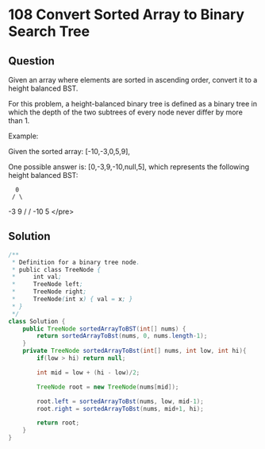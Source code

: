 # 108 Convert Sorted Array to Binary Search Tree

## Question

 Given an array where elements are sorted in ascending order, convert it to a height balanced BST.

For this problem, a height-balanced binary tree is defined as a binary tree in which the depth of the two subtrees of every node never differ by more than 1.

Example:

Given the sorted array: \[-10,-3,0,5,9\],

One possible answer is: \[0,-3,9,-10,null,5\], which represents the following height balanced BST:

```text
  0
 / \
```

-3 9 / / -10 5 &lt;/pre&gt;

## Solution

```java
/**
 * Definition for a binary tree node.
 * public class TreeNode {
 *     int val;
 *     TreeNode left;
 *     TreeNode right;
 *     TreeNode(int x) { val = x; }
 * }
 */
class Solution {
    public TreeNode sortedArrayToBST(int[] nums) {
        return sortedArrayToBst(nums, 0, nums.length-1);
    }
    private TreeNode sortedArrayToBst(int[] nums, int low, int hi){
        if(low > hi) return null;

        int mid = low + (hi - low)/2;

        TreeNode root = new TreeNode(nums[mid]);

        root.left = sortedArrayToBst(nums, low, mid-1);
        root.right = sortedArrayToBst(nums, mid+1, hi);

        return root;
    }
}
```

